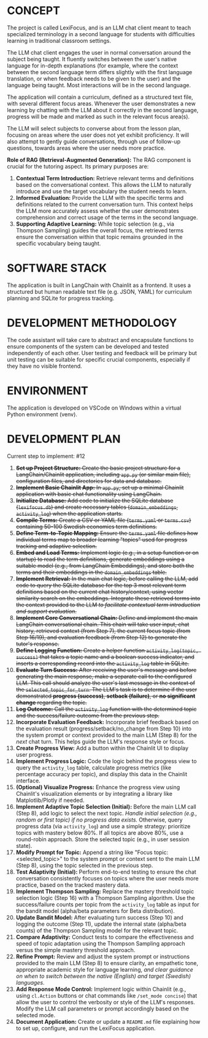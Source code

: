 # CONCEPT

The project is called LexiFocus, and is an LLM chat client meant to teach specialized terminology in a second language for students with difficulties learning in traditional classroom settings.

The LLM chat client engages the user in normal conversation around the subject being taught. It fluently switches between the user's native language for in-depth explanations (for example, where the context between the second language term differs slightly with the first language translation, or when feedback needs to be given to the user) and the language being taught. Most interactions will be in the second language.

The application will contain a curriculum, defined as a structured text file, with several different focus areas. Whenever the user demonstrates a new learning by chatting with the LLM about it correctly in the second language, progress will be made and marked as such in the relevant focus area(s).

The LLM will select subjects to converse about from the lesson plan, focusing on areas where the user does not yet exhibit proficiency. It will also attempt to gently guide conversations, through use of follow-up questions, towards areas where the user needs more practice.

**Role of RAG (Retrieval-Augmented Generation):**
The RAG component is crucial for the tutoring aspect. Its primary purposes are:
1.  **Contextual Term Introduction:** Retrieve relevant terms and definitions based on the conversational context. This allows the LLM to naturally introduce and use the target vocabulary the student needs to learn.
2.  **Informed Evaluation:** Provide the LLM with the specific terms and definitions related to the current conversation turn. This context helps the LLM more accurately assess whether the user demonstrates comprehension and correct usage of the terms in the second language.
3.  **Supporting Adaptive Learning:** While topic selection (e.g., via Thompson Sampling) guides the overall focus, the retrieved terms ensure the conversation within that topic remains grounded in the specific vocabulary being taught.

# SOFTWARE STACK

The application is built in LangChain with Chainlit as a frontend.
It uses a structured but human readable text file (e.g. JSON, YAML) for curriculum planning and SQLite for progress tracking.

# DEVELOPMENT METHODOLOGY

The code assistant will take care to abstract and encapsulate functions to ensure components of the system can be developed and tested independently of each other. User testing and feedback will be primary but unit testing can be suitable for specific crucial components, especially if they have no visible frontend.

# ENVIRONMENT

The application is developed on VSCode on Windows within a virtual Python environment (venv).

# DEVELOPMENT PLAN

Current step to implement: #12

1.  ~~**Set up Project Structure:** Create the basic project structure for a LangChain/Chainlit application, including `app.py` (or similar main file), configuration files, and directories for data and database.~~
2.  ~~**Implement Basic Chainlit App:** In `app.py`, set up a minimal Chainlit application with basic chat functionality using LangChain.~~
3.  ~~**Initialize Database:** Add code to initialize the SQLite database (`lexifocus.db`) and create necessary tables (`domain_embeddings`, `activity_log`) when the application starts.~~
4.  ~~**Compile Terms:** Create a CSV or YAML file (`terms.yaml` or `terms.csv`) containing 50-100 Swedish economics term definitions.~~
5.  ~~**Define Term-to-Topic Mapping:** Ensure the `terms.yaml` file defines how individual terms map to broader learning "topics" used for progress tracking and adaptive selection.~~
6.  ~~**Embed and Load Terms:** Implement logic (e.g., in a setup function or on startup) to read the term definitions, generate embeddings using a suitable model (e.g., from LangChain Embeddings), and store both the terms and their embeddings in the `domain_embeddings` table.~~
7.  ~~**Implement Retrieval:** In the main chat logic, before calling the LLM, add code to query the SQLite database for the top 3 most relevant term definitions based on the current chat history/context, using vector similarity search on the embeddings. Integrate these retrieved terms into the context provided to the LLM *to facilitate contextual term introduction and support evaluation*.~~
8.  ~~**Implement Core Conversational Chain:** Define and implement the main LangChain conversational chain. This chain will take user input, chat history, retrieved context (from Step 7), the current focus topic (from Step 16/19), and evaluation feedback (from Step 12) to generate the tutor's response.~~
9.  ~~**Define Logging Function:** Create a helper function `activity_log(topic, success)` that takes a topic name and a boolean success indicator, and inserts a corresponding record into the `activity_log` table in SQLite.~~
10. ~~**Evaluate Turn Success:** After receiving the user's message and before generating the main response, make a separate call to the configured LLM. This call should analyze the user's last message in the context of the `selected_topic_for_turn`. The LLM's task is to determine if the user demonstrated **progress (success)**, **setback (failure)**, or **no significant change** regarding the topic.~~
11. ~~**Log Outcome:** Call the `activity_log` function with the determined topic and the success/failure outcome from the previous step.~~
12. **Incorporate Evaluation Feedback:** Incorporate brief feedback based on the evaluation result (progress/setback/no_change from Step 10) into the system prompt or context provided to the main LLM (Step 8) for the *next* chat turn. This helps guide the LLM's response style or focus.
13. **Create Progress View:** Add a button within the Chainlit UI to display user progress.
14. **Implement Progress Logic:** Code the logic behind the progress view to query the `activity_log` table, calculate progress metrics (like percentage accuracy per topic), and display this data in the Chainlit interface.
15. **(Optional) Visualize Progress:** Enhance the progress view using Chainlit's visualization elements or by integrating a library like Matplotlib/Plotly if needed.
16. **Implement Adaptive Topic Selection (Initial):** Before the main LLM call (Step 8), add logic to select the next topic. *Handle initial selection (e.g., random or first topic) if no progress data exists.* Otherwise, query progress data (via `activity_log`) and use a simple strategy: prioritize topics with mastery below 80%. If all topics are above 80%, use a round-robin approach. Store the selected topic (e.g., in user session state).
17. **Modify Prompt for Topic:** Append a string like "Focus topic: <selected_topic>" to the system prompt or context sent to the main LLM (Step 8), using the topic selected in the previous step.
18. **Test Adaptivity (Initial):** Perform end-to-end testing to ensure the chat conversation consistently focuses on topics where the user needs more practice, based on the tracked mastery data.
19. **Implement Thompson Sampling:** Replace the mastery threshold topic selection logic (Step 16) with a Thompson Sampling algorithm. Use the success/failure counts per topic from the `activity_log` table as input for the bandit model (alpha/beta parameters for Beta distribution).
20. **Update Bandit Model:** After evaluating turn success (Step 10) and logging the outcome (Step 11), update the internal state (alpha/beta counts) of the Thompson Sampling model for the relevant topic.
21. **Compare Adaptivity:** Conduct tests to compare the effectiveness and speed of topic adaptation using the Thompson Sampling approach versus the simple mastery threshold approach.
22. **Refine Prompt:** Review and adjust the system prompt or instructions provided to the main LLM (Step 8) to ensure clarity, an empathetic tone, appropriate academic style for language learning, *and clear guidance on when to switch between the native (English) and target (Swedish) languages*.
23. **Add Response Mode Control:** Implement logic within Chainlit (e.g., using `cl.Action` buttons or chat commands like `/set_mode concise`) that allow the user to control the verbosity or style of the LLM's responses. Modify the LLM call parameters or prompt accordingly based on the selected mode.
24. **Document Application:** Create or update a `README.md` file explaining how to set up, configure, and run the LexiFocus application.